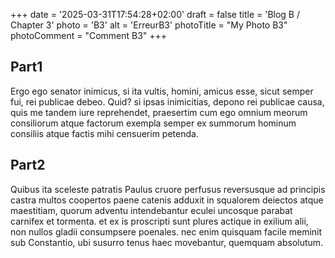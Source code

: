 +++
date = '2025-03-31T17:54:28+02:00'
draft = false
title = 'Blog B / Chapter 3'
photo = 'B3'
alt = 'ErreurB3'
photoTitle = "My Photo B3"
photoComment = "Comment B3"
+++

## Part1
Ergo ego senator inimicus, si ita vultis, homini, amicus esse, sicut semper fui, rei publicae debeo. Quid? si ipsas inimicitias, depono rei publicae causa, quis me tandem iure reprehendet, praesertim cum ego omnium meorum consiliorum atque factorum exempla semper ex summorum hominum consiliis atque factis mihi censuerim petenda.


## Part2
Quibus ita sceleste patratis Paulus cruore perfusus reversusque ad principis castra multos coopertos paene catenis adduxit in squalorem deiectos atque maestitiam, quorum adventu intendebantur eculei uncosque parabat carnifex et tormenta. et ex is proscripti sunt plures actique in exilium alii, non nullos gladii consumpsere poenales. nec enim quisquam facile meminit sub Constantio, ubi susurro tenus haec movebantur, quemquam absolutum.